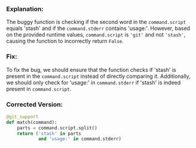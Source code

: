 ### Explanation:
The buggy function is checking if the second word in the `command.script` equals 'stash' and if the `command.stderr` contains 'usage:'. However, based on the provided runtime values, `command.script` is `'git'` and not `'stash'`, causing the function to incorrectly return `False`.

### Fix:
To fix the bug, we should ensure that the function checks if 'stash' is present in the `command.script` instead of directly comparing it. Additionally, we should only check for 'usage:' in `command.stderr` if 'stash' is indeed present in `command.script`.

### Corrected Version:
```python
@git_support
def match(command):
    parts = command.script.split()
    return ('stash' in parts
            and 'usage:' in command.stderr)
```